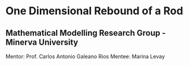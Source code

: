 # One Dimensional Rebound of a Rod

## Mathematical Modelling Research Group - Minerva University

Mentor: Prof. Carlos Antonio Galeano Rios
Mentee: Marina Levay
